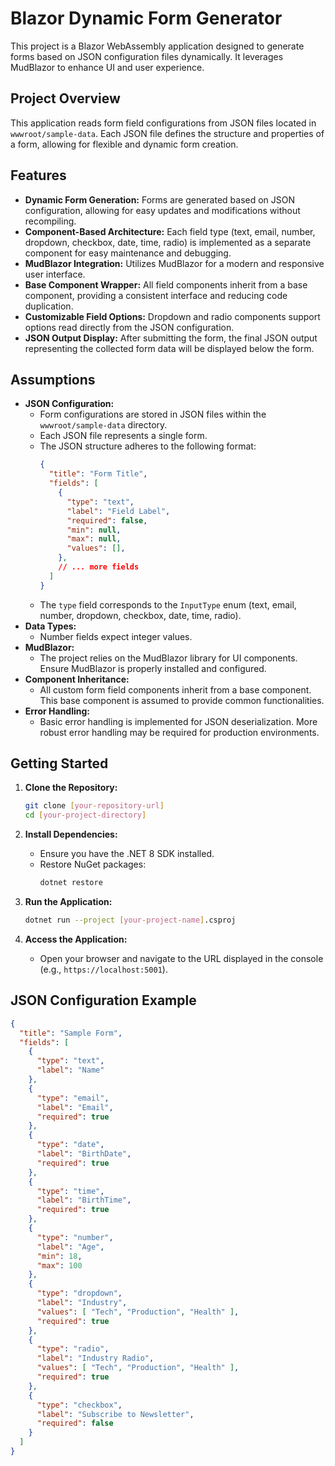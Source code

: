 # Blazor Dynamic Form Generator

This project is a Blazor WebAssembly application designed to generate forms based on JSON configuration files dynamically. It leverages MudBlazor to enhance UI and user experience.

## Project Overview

This application reads form field configurations from JSON files located in `wwwroot/sample-data`. Each JSON file defines the structure and properties of a form, allowing for flexible and dynamic form creation.

## Features

* **Dynamic Form Generation:** Forms are generated based on JSON configuration, allowing for easy updates and modifications without recompiling.
* **Component-Based Architecture:** Each field type (text, email, number, dropdown, checkbox, date, time, radio) is implemented as a separate component for easy maintenance and debugging.
* **MudBlazor Integration:** Utilizes MudBlazor for a modern and responsive user interface.
* **Base Component Wrapper:** All field components inherit from a base component, providing a consistent interface and reducing code duplication.
* **Customizable Field Options:** Dropdown and radio components support options read directly from the JSON configuration.
* **JSON Output Display:** After submitting the form, the final JSON output representing the collected form data will be displayed below the form.

## Assumptions

* **JSON Configuration:**
    * Form configurations are stored in JSON files within the `wwwroot/sample-data` directory.
    * Each JSON file represents a single form.
    * The JSON structure adheres to the following format:
        ```json
        {
          "title": "Form Title",
          "fields": [
            {
              "type": "text",
              "label": "Field Label",
              "required": false,
              "min": null,
              "max": null,
              "values": [],
            },
            // ... more fields
          ]
        }
        ```
    * The `type` field corresponds to the `InputType` enum (text, email, number, dropdown, checkbox, date, time, radio).
* **Data Types:**
    * Number fields expect integer values.
* **MudBlazor:**
    * The project relies on the MudBlazor library for UI components. Ensure MudBlazor is properly installed and configured.
* **Component Inheritance:**
    * All custom form field components inherit from a base component. This base component is assumed to provide common functionalities.
* **Error Handling:**
    * Basic error handling is implemented for JSON deserialization. More robust error handling may be required for production environments.

## Getting Started

1.  **Clone the Repository:**
    ```bash
    git clone [your-repository-url]
    cd [your-project-directory]
    ```

2.  **Install Dependencies:**
    * Ensure you have the .NET 8 SDK installed.
    * Restore NuGet packages:
        ```bash
        dotnet restore
        ```

3.  **Run the Application:**
    ```bash
    dotnet run --project [your-project-name].csproj
    ```

4.  **Access the Application:**
    * Open your browser and navigate to the URL displayed in the console (e.g., `https://localhost:5001`).

## JSON Configuration Example

```json
{
  "title": "Sample Form",
  "fields": [
    {
      "type": "text",
      "label": "Name"
    },
    {
      "type": "email",
      "label": "Email",
      "required": true
    },
    {
      "type": "date",
      "label": "BirthDate",
      "required": true
    },
    {
      "type": "time",
      "label": "BirthTime",
      "required": true
    },
    {
      "type": "number",
      "label": "Age",
      "min": 18,
      "max": 100
    },
    {
      "type": "dropdown",
      "label": "Industry",
      "values": [ "Tech", "Production", "Health" ],
      "required": true
    },
    {
      "type": "radio",
      "label": "Industry Radio",
      "values": [ "Tech", "Production", "Health" ],
      "required": true
    },
    {
      "type": "checkbox",
      "label": "Subscribe to Newsletter",
      "required": false
    }
  ]
}
